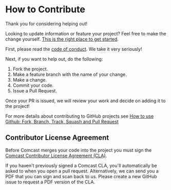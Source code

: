 # How to Contribute

Thank you for considering helping out!

Looking to update information or feature your project? Feel free to make the change yourself. [This is the right place to get started](https://github.com/Comcast).

First, please read the [code of conduct](https://github.com/Comcast/Comcast.github.io/blob/main/CODE_OF_CONDUCT.md). We take it very seriously!

Next, if you want to help out, do the following:

1. Fork the project.
2. Make a feature branch with the name of your change.
3. Make a change.
4. Commit your code.
5. Issue a Pull Request.

Once your PR is issued, we will review your work and decide on adding it to the project!

For more details about contributing to GitHub projects see [How to use Github: Fork, Branch, Track, Squash and Pull Request](http://gun.io/blog/how-to-github-fork-branch-and-pull-request/)

## Contributor License Agreement

Before Comcast merges your code into the project you must sign the [Comcast Contributor License Agreement (CLA)](https://gist.github.com/ComcastOSS/a7b8933dd8e368535378cda25c92d19a).

If you haven't previously signed a Comcast CLA, you'll automatically be asked to when you open a pull request. Alternatively, we can send you a PDF that you can sign and scan back to us. Please create a new GitHub issue to request a PDF version of the CLA.
